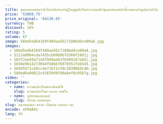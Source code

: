 ```yaml
---
title: ชุดมาสคอตเต้นรำสิงโตทำมือสำหรับผู้ใหญ่ชุดสิงโตทำจากขนสัตว์ชุดคอสเพลย์ปาร์ตี้เกมของขวัญเต้นรำสิงโต
price: '53869.75'
price_original: '64130.65'
currency: THB
discount: 16%
rating: 5
volume: 67
image: S6bd5edb41b9f489aa5b17188bddce09aA.jpg
images:
  - S6bd5edb41b9f489aa5b17188bddce09aA.jpg
  - S113a8904cda7455cb09b0b7d360f20d1j.jpg
  - S83f2ee69af1d4f9d9ae83fb989267a85L.jpg
  - Sb58e9b14273044fb8bb76878551feb545.jpg
  - Sb9d5b71ce0cc4e71bf2c50c20398bdcdH.jpg
  - S8ded6a0d822c43659d9fd8a6ef6c05b7g.jpg
video: ''
categories:
  - name: ความแปลกใหม่และพิเศษใช้
    slug: ความแปลกใหม-และพ-เศษใช
  - name: อุปกรณ์คอสเพลย์
    slug: ปกรณ-คอสเพลย
slug: ดมาสคอตเต-นรำส-งโตทำม-อสำหร-บผ
encode: oF6QA4s
lang: th
---
```

  